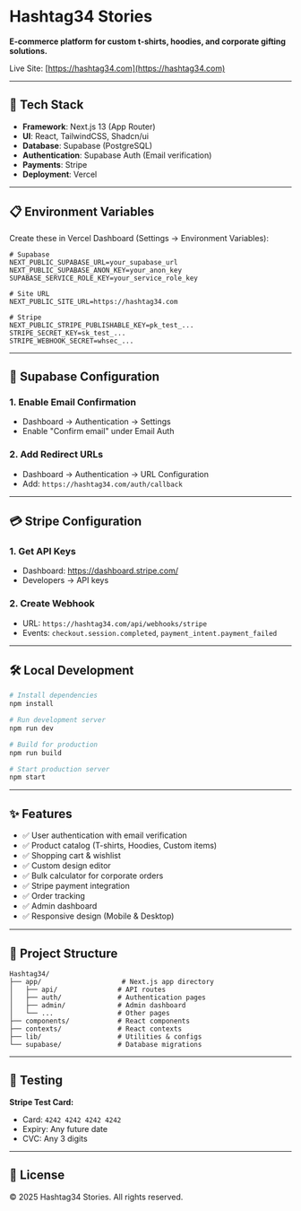 # Hashtag34 Stories

**E-commerce platform for custom t-shirts, hoodies, and corporate gifting solutions.**

Live Site: [https://hashtag34.com](https://hashtag34.com)

---

## 🚀 Tech Stack

- **Framework**: Next.js 13 (App Router)
- **UI**: React, TailwindCSS, Shadcn/ui
- **Database**: Supabase (PostgreSQL)
- **Authentication**: Supabase Auth (Email verification)
- **Payments**: Stripe
- **Deployment**: Vercel

---

## 📋 Environment Variables

Create these in Vercel Dashboard (Settings → Environment Variables):

```env
# Supabase
NEXT_PUBLIC_SUPABASE_URL=your_supabase_url
NEXT_PUBLIC_SUPABASE_ANON_KEY=your_anon_key
SUPABASE_SERVICE_ROLE_KEY=your_service_role_key

# Site URL
NEXT_PUBLIC_SITE_URL=https://hashtag34.com

# Stripe
NEXT_PUBLIC_STRIPE_PUBLISHABLE_KEY=pk_test_...
STRIPE_SECRET_KEY=sk_test_...
STRIPE_WEBHOOK_SECRET=whsec_...
```

---

## 🔧 Supabase Configuration

### 1. Enable Email Confirmation
- Dashboard → Authentication → Settings
- Enable "Confirm email" under Email Auth

### 2. Add Redirect URLs
- Dashboard → Authentication → URL Configuration
- Add: `https://hashtag34.com/auth/callback`

---

## 💳 Stripe Configuration

### 1. Get API Keys
- Dashboard: https://dashboard.stripe.com/
- Developers → API keys

### 2. Create Webhook
- URL: `https://hashtag34.com/api/webhooks/stripe`
- Events: `checkout.session.completed`, `payment_intent.payment_failed`

---

## 🛠️ Local Development

```bash
# Install dependencies
npm install

# Run development server
npm run dev

# Build for production
npm run build

# Start production server
npm start
```

---

## ✨ Features

- ✅ User authentication with email verification
- ✅ Product catalog (T-shirts, Hoodies, Custom items)
- ✅ Shopping cart & wishlist
- ✅ Custom design editor
- ✅ Bulk calculator for corporate orders
- ✅ Stripe payment integration
- ✅ Order tracking
- ✅ Admin dashboard
- ✅ Responsive design (Mobile & Desktop)

---

## 📁 Project Structure

```
Hashtag34/
├── app/                    # Next.js app directory
│   ├── api/               # API routes
│   ├── auth/              # Authentication pages
│   ├── admin/             # Admin dashboard
│   └── ...                # Other pages
├── components/            # React components
├── contexts/              # React contexts
├── lib/                   # Utilities & configs
└── supabase/              # Database migrations
```

---

## 🧪 Testing

**Stripe Test Card:**
- Card: `4242 4242 4242 4242`
- Expiry: Any future date
- CVC: Any 3 digits

---

## 📝 License

© 2025 Hashtag34 Stories. All rights reserved.
